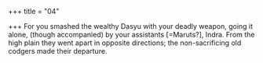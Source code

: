 +++
title = "04"

+++
For you smashed the wealthy Dasyu with your deadly weapon, going it  alone, (though accompanied) by your assistants [=Maruts?], Indra.
From the high plain they went apart in opposite directions; the
non-sacrificing old codgers made their departure.